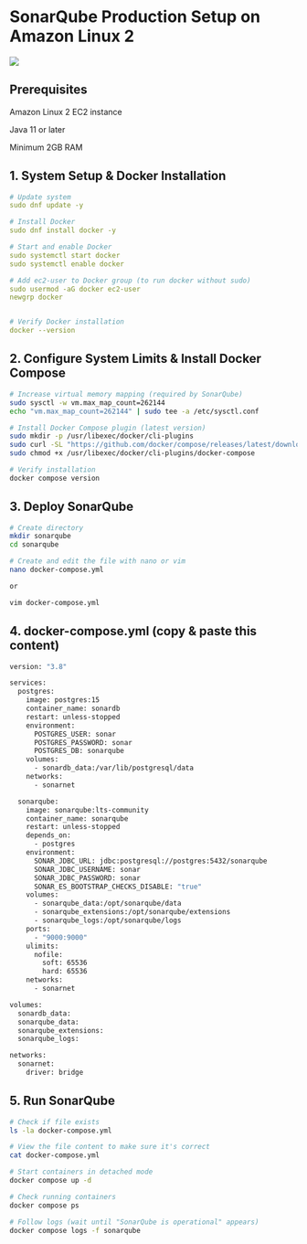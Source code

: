 # SonarQube Production Setup on Amazon Linux 2

![](https://i.ytimg.com/vi/rdmYgr2Z_io/maxresdefault.jpg)

## Prerequisites

Amazon Linux 2 EC2 instance

Java 11 or later

Minimum 2GB RAM

## 1. System Setup & Docker Installation

```yaml
# Update system
sudo dnf update -y

# Install Docker
sudo dnf install docker -y

# Start and enable Docker
sudo systemctl start docker
sudo systemctl enable docker

# Add ec2-user to Docker group (to run docker without sudo)
sudo usermod -aG docker ec2-user
newgrp docker


# Verify Docker installation
docker --version
```

## 2. Configure System Limits & Install Docker Compose

```bash
# Increase virtual memory mapping (required by SonarQube)
sudo sysctl -w vm.max_map_count=262144
echo "vm.max_map_count=262144" | sudo tee -a /etc/sysctl.conf

# Install Docker Compose plugin (latest version)
sudo mkdir -p /usr/libexec/docker/cli-plugins
sudo curl -SL "https://github.com/docker/compose/releases/latest/download/docker-compose-linux-$(uname -m)" -o /usr/libexec/docker/cli-plugins/docker-compose
sudo chmod +x /usr/libexec/docker/cli-plugins/docker-compose

# Verify installation
docker compose version
```

## 3. Deploy SonarQube

```bash
# Create directory
mkdir sonarqube
cd sonarqube

# Create and edit the file with nano or vim
nano docker-compose.yml

or

vim docker-compose.yml
```

## 4. docker-compose.yml (copy & paste this content)

```bash
version: "3.8"

services:
  postgres:
    image: postgres:15
    container_name: sonardb
    restart: unless-stopped
    environment:
      POSTGRES_USER: sonar
      POSTGRES_PASSWORD: sonar
      POSTGRES_DB: sonarqube
    volumes:
      - sonardb_data:/var/lib/postgresql/data
    networks:
      - sonarnet

  sonarqube:
    image: sonarqube:lts-community
    container_name: sonarqube
    restart: unless-stopped
    depends_on:
      - postgres
    environment:
      SONAR_JDBC_URL: jdbc:postgresql://postgres:5432/sonarqube
      SONAR_JDBC_USERNAME: sonar
      SONAR_JDBC_PASSWORD: sonar
      SONAR_ES_BOOTSTRAP_CHECKS_DISABLE: "true"
    volumes:
      - sonarqube_data:/opt/sonarqube/data
      - sonarqube_extensions:/opt/sonarqube/extensions
      - sonarqube_logs:/opt/sonarqube/logs
    ports:
      - "9000:9000"
    ulimits:
      nofile:
        soft: 65536
        hard: 65536
    networks:
      - sonarnet

volumes:
  sonardb_data:
  sonarqube_data:
  sonarqube_extensions:
  sonarqube_logs:

networks:
  sonarnet:
    driver: bridge
```

## 5. Run SonarQube

```bash
# Check if file exists
ls -la docker-compose.yml

# View the file content to make sure it's correct
cat docker-compose.yml

# Start containers in detached mode
docker compose up -d

# Check running containers
docker compose ps

# Follow logs (wait until "SonarQube is operational" appears)
docker compose logs -f sonarqube
```
